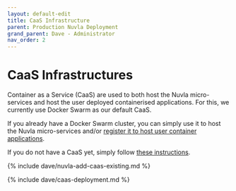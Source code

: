 ```yaml
---
layout: default-edit
title: CaaS Infrastructure
parent: Production Nuvla Deployment
grand_parent: Dave - Administrator
nav_order: 2
---
```


# CaaS Infrastructures

Container as a Service (CaaS) are used to both host the Nuvla micro-services and host the user deployed containerised applications.  For this, we currently use Docker Swarm as our default CaaS.

If you already have a Docker Swarm cluster, you can simply use it to host the Nuvla micro-services and/or [register it to host user container applications](#add-caas-or-other-infrastructure-services).

If you do not have a CaaS yet, simply follow [these instructions](#container-as-a-service-infrastructures).

{% include dave/nuvla-add-caas-existing.md %}

{% include dave/caas-deployment.md %}
